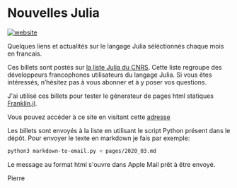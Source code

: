 # Nouvelles Julia

[![website](https://github.com/pnavaro/NouvellesJulia/workflows/franklin/badge.svg)](https://pnavaro.github.io/NouvellesJulia/)

Quelques liens et actualités sur le langage Julia séléctionnés chaque mois en francais.

Ces billets sont postés sur [la liste Julia du CNRS](https://listes.services.cnrs.fr/wws/subscribe/julia). Cette liste regroupe des développeurs francophones utilisateurs du langage Julia.  Si vous êtes intéressés, n’hésitez pas à vous abonner et à y poser vos questions.

J'ai utilisé ces billets pour tester le génerateur de pages html statiques [Franklin.jl](https://github.com/tlienart/Franklin.jl).

Vous pouvez accéder à ce site en visitant cette [adresse](https://pnavaro.github.io/NouvellesJulia)

Les billets sont envoyés à la liste en utilisant le script Python présent dans le dépôt. Pour envoyer le texte en markdown je fais par exemple:

```bash
python3 markdown-to-email.py < pages/2020_03.md
```

Le message au format html s'ouvre dans Apple Mail prêt à être envoyé.

Pierre
